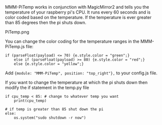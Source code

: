 MMM-PiTemp works in conjunction with MagicMirror2 and tells you the temperature of your raspberry pi's CPU. It runs every 60 seconds and is color coded based on the temperature. If the temperature is ever greater than 85 degrees then the pi shuts down.


PiTemp.png


You can change the color coding for the temperature ranges in the MMM-PiTemp.js file:
```
if (parseFloat(payload) <= 70) {e.style.color = "green";}
	else if (parseFloat(payload) >= 80) {e.style.color = "red";}
	else {e.style.color = "yellow";}
```

Add `{module: "MMM-PiTemp", position: "top_right"},` to your config.js file.

If you want to change the temperature at which the pi shuts down then modify the if statement in the temp.py file
```
if cpu_temp < 85: # change to whatever temp you want
    print(cpu_temp)

# if temp is greater than 85 shut down the pi
else:
    os.system("sudo shutdown -r now")
```

